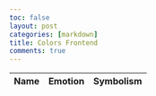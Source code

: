 ```yaml
---
toc: false
layout: post
categories: [markdown]
title: Colors Frontend
comments: true
---
```


<table>
  <thead>
  <tr>
    <th>Name</th>
    <th>Emotion</th>
    <th>Symbolism</th>
  </tr>
  </thead>
  <tbody id="result">
  </tbody>
</table>

<script>
    const resultContainer = document.getElementById("result");

   // function holds data for colors
    function Color(name, emotion, symbolism) {
        this.name = name;
        this.emotion = emotion;
        this.symbolism = symbolism;
    }

    // json conversion function
    Color.prototype.toJSON = function() {
        const obj = {name: this.name, emotion: this.emotion, symbolism: this.symbolism};
        const json = JSON.stringify(obj);
        return json;
    }

    // list of colors
    var list = [ 
        new Color( "Red", ":)", "life, health, vigor"),
        new Color( "Orange", ":)", "fun, strength, courage"),
        new Color( "Yellow", ":)", "happiness, warmth, sunshine"),
        new Color( "Green", ":|", "nature, wisdom"),
        new Color( "Blue", ":(", "calmness, despair"),
        new Color( "Indigo", ":(", "communication, peace"),
        new Color( "Violet", ":(", "higher self, comprehension")
    ];

    function ColorClass(colors){
        this.ColorClass = colors;
        this.json = [];
        this.ColorClass.forEach(colors => this.json.push(colors.toJSON()));
    }

    // creates colorlist object
    colorlist = new ColorClass(list);

// javascript variables and methods to build html using previous data

    for (const row of colorlist.ColorClass) {

        const tr = document.createElement("tr");

        const name = document.createElement("td");
        const emotion = document.createElement("td");
        const symbolism = document.createElement("td");

        name.innerHTML = row.name;
        emotion.innerHTML = row.emotion; 
        symbolism.innerHTML = row.symbolism; 


        tr.appendChild(symbolism);
        tr.appendChild(name);
        tr.appendChild(emotion);


        resultContainer.appendChild(tr);
    }
</script>